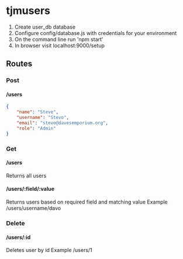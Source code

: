 # tjmusers

1. Create user_db database
2. Configure config/database.js with credentials for your environment
3. On the command line run 'npm start'
4. In browser visit localhost:9000/setup

## Routes

### Post
#### /users

``` JSON
{
	"name": "Steve",
	"username": "Stevo",
	"email": "steve@davesemporium.org",
	"role": "Admin"
}
```

### Get
#### /users
Returns all users

#### /users/:field/:value
Returns users based on required field and matching value
Example /users/username/davo

### Delete
#### /users/:id
Deletes user by id
Example /users/1

